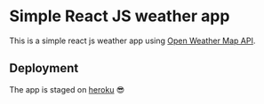 # Simple React JS weather app

This is a simple react js weather app using [Open Weather Map API](http://openweathermap.org/).

## Deployment

The app is staged on [heroku](https://simple-reactjs-weather.herokuapp.com/) :sunglasses:
